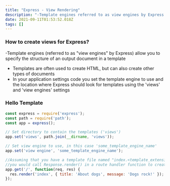 ```yaml
---
title: "Express - View Rendering"
description: "-Template engines referred to as view engines by Express allow you to specify the structure of an output document in a templateTemplates are ofte"
date: 2021-09-11T01:53:52.018Z
tags: []
---
```

### How to create views for Express?
-Template engines (referred to as "view engines" by Express) allow you to specify the structure of an output document in a template
- Templates are often used to create HTML, but can also create other types of documents
- In your application settings code you set the template engine to use and the location where Express should look for templates using the 'views' and 'view engines' settings

### Hello Template
``` js
const express = require('express');
const path = require('path');
const app = express();

// Set directory to contain the templates ('views')
app.set('views', path.join(__dirname, 'views'));

// Set view engine to use, in this case 'some_template_engine_name'
app.set('view engine', 'some_template_engine_name');

//Assuming that you have a template file named "index.<template_extension>" that contains placeholders for data variables named 'title' and "message", 
//you would call Response.render() in a route handler function to create and send the HTML response:
app.get('/', function(req, res) {
  res.render('index', { title: 'About dogs', message: 'Dogs rock!' });
});
```
